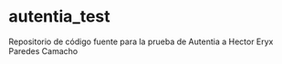 # autentia_test
Repositorio de código fuente para la prueba de Autentia a Hector Eryx Paredes Camacho
